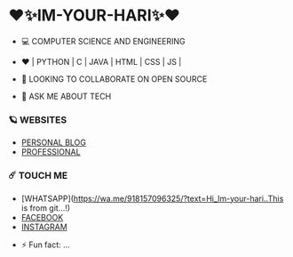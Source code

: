 # ❤️✨IM-YOUR-HARI✨❤️

- 💻 COMPUTER SCIENCE AND ENGINEERING

- ❤️ | PYTHON | C | JAVA | HTML | CSS | JS |

- 👯 LOOKING TO COLLABORATE ON OPEN SOURCE

- 💬 ASK ME ABOUT TECH

### 🪐 WEBSITES
* [PERSONAL BLOG](https://jinn-pusthakam.blogspot.com/)
* [PROFESSIONAL](https://wovenwebs.ml/)
  
### ☄️ TOUCH ME
* [WHATSAPP](https://wa.me/918157096325/?text=Hi_Im-your-hari..This is from git...!)
* [FACEBOOK](https://www.facebook.com/profile.php?id=100012457269072)
* [INSTAGRAM](https://www.instagram.com/im_your_hari/)

- ⚡ Fun fact: ...

